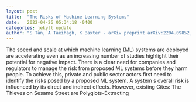 ```yaml
---
layout: post
title:  "The Risks of Machine Learning Systems"
date:   2022-04-26 05:34:18 -0400
categories: jekyll update
author: "S Tan, A Taeihagh, K Baxter - arXiv preprint arXiv:2204.09852, 2022"
---
```

The speed and scale at which machine learning (ML) systems are deployed are accelerating even as an increasing number of studies highlight their potential for negative impact. There is a clear need for companies and regulators to manage the risk from proposed ML systems before they harm people. To achieve this, private and public sector actors first need to identify the risks posed by a proposed ML system. A system s overall risk is influenced by its direct and indirect effects. However, existing Cites: The Thieves on Sesame Street are Polyglots-Extracting